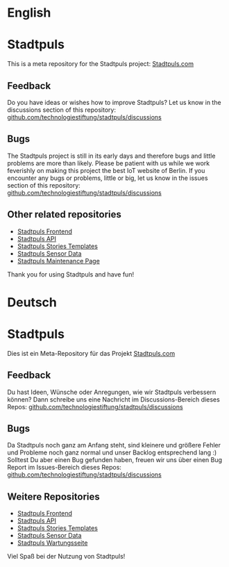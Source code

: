 # English

# Stadtpuls
This is a meta repository for the Stadtpuls project: [Stadtpuls.com](https://www.stadtpuls.com)

## Feedback
Do you have ideas or wishes how to improve Stadtpuls? Let us know in the discussions section of this repository: [github.com/technologiestiftung/stadtpuls/discussions](https://github.com/technologiestiftung/stadtpuls/discussions)

## Bugs
The Stadtpuls project is still in its early days and therefore bugs and little problems are more than likely. Please be patient with us while we work feverishly on making this project the best IoT website of Berlin. If you encounter any bugs or problems, little or big, let us know in the issues section of this repository:  [github.com/technologiestiftung/stadtpuls/discussions](https://github.com/technologiestiftung/stadtpuls/discussions)

## Other related repositories
- [Stadtpuls Frontend](https://github.com/technologiestiftung/stadtpuls-frontend)
- [Stadtpuls API](https://github.com/technologiestiftung/stadtpuls-api)
- [Stadtpuls Stories Templates](https://github.com/technologiestiftung/stadtpuls-story-template)
- [Stadtpuls Sensor Data](https://github.com/technologiestiftung/stadtpuls-sensors)
- [Stadtpuls Maintenance Page](https://github.com/technologiestiftung/stadtpuls-maintenance-page)

Thank you for using Stadtpuls and have fun!



# Deutsch

# Stadtpuls
Dies ist ein Meta-Repository für das Projekt [Stadtpuls.com](https://www.stadtpuls.com)

## Feedback
Du hast Ideen, Wünsche oder Anregungen, wie wir Stadtpuls verbessern können? Dann schreibe uns eine Nachricht im Discussions-Bereich dieses Repos: [github.com/technologiestiftung/stadtpuls/discussions](https://github.com/technologiestiftung/stadtpuls/discussions)

## Bugs
Da Stadtpuls noch ganz am Anfang steht, sind kleinere und größere Fehler und Probleme noch ganz normal und unser Backlog entsprechend lang :) Solltest Du aber  einen Bug gefunden haben, freuen wir uns über einen Bug Report im Issues-Bereich dieses Repos: [github.com/technologiestiftung/stadtpuls/discussions](https://github.com/technologiestiftung/stadtpuls/discussions)

## Weitere Repositories
- [Stadtpuls Frontend](https://github.com/technologiestiftung/stadtpuls-frontend)
- [Stadtpuls API](https://github.com/technologiestiftung/stadtpuls-api)
- [Stadtpuls Stories Templates](https://github.com/technologiestiftung/stadtpuls-story-template)
- [Stadtpuls Sensor Data](https://github.com/technologiestiftung/stadtpuls-sensors)
- [Stadtpuls Wartungsseite](https://github.com/technologiestiftung/stadtpuls-maintenance-page)

Viel Spaß bei der Nutzung von Stadtpuls!
